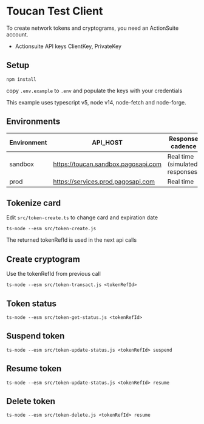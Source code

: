 # Toucan Test Client

To create network tokens and cryptograms, you need an ActionSuite account.

* Actionsuite API keys ClientKey, PrivateKey

## Setup

    npm install

copy `.env.example` to `.env` and populate the keys with your credentials

This example uses typescript v5, node v14, node-fetch and node-forge.

## Environments

Environment | API_HOST | Response cadence
------|------|------
sandbox | https://toucan.sandbox.pagosapi.com | Real time (simulated responses)
prod | https://services.prod.pagosapi.com | Real time

## Tokenize card

Edit `src/token-create.ts` to change card and expiration date

    ts-node --esm src/token-create.js

The returned tokenRefId is used in the next api calls

## Create cryptogram

Use the tokenRefId from previous call

    ts-node --esm src/token-transact.js <tokenRefId>

## Token status

    ts-node --esm src/token-get-status.js <tokenRefId>

## Suspend token

    ts-node --esm src/token-update-status.js <tokenRefId> suspend

## Resume token

    ts-node --esm src/token-update-status.js <tokenRefId> resume

## Delete token

    ts-node --esm src/token-delete.js <tokenRefId> resume